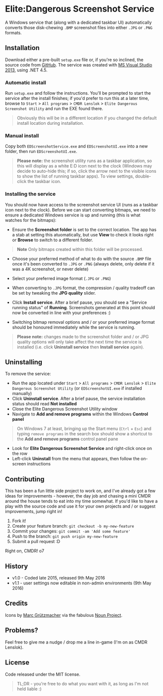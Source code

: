 # Elite:Dangerous Screenshot Service

A Windows service that (along with a dedicated taskbar UI) automatically converts those disk-chewing `.BMP` screenshot files into either `.JPG` or `.PNG` formats.

## Installation

Download either a pre-built `setup.exe` file or, if you're so inclined, the source code from [GitHub](https://github.com/ablewhite/edscreenshotutility).  The service was created with [MS Visual Studio 2013](https://www.visualstudio.com/en-us/downloads/download-visual-studio-vs.aspx), using .NET 4.5.

### Automatic install

Run `setup.exe` and follow the instructions. You'll be prompted to start the service after the install finishes; if you'd prefer to run this at a later time, browse to `Start` > `All programs` > `CMDR Lenslok` > `Elite Dangerous Screenshot Utility` and run the EXE found there.

> Obviously this will be in a different location if you changed the default install location during installation.

### Manual install
Copy both `EDScreenshotService.exe` and `EDScreenshotUI.exe` into a new folder, then run `EDScreenshotUI.exe`.

> **Please note:** the screenshot utility runs as a taskbar application, so this will display as a white E:D icon next to the clock (Windows may decide to auto-hide this; if so, click the arrow next to the visible icons to show the list of running taskbar apps).  To view settings, double-click the taskbar icon.

### Installing the service
You should now have access to the screenshot service UI (runs as a taskbar icon next to the clock). Before we can start converting bitmaps, we need to ensure a dedicated Windows service is up and running (this is what watches for the bitmaps):

- Ensure the **Screenshot folder** is set to the correct location. The app has a stab at setting this atuomatically, but use **View** to check it looks right or **Browse** to switch to a different folder.
> **Note** Only bitmaps created within this folder will be processed.

- Choose your preferred method of what to do with the source `.BMP` file once it's been converted to `.JPG` or `.PNG` (always delete, only delete if it was a 4K screenshot, or never delete)

- Select your preferred image format (`.JPG` or `.PNG`)

- When converting to `.JPG` format, the compression / quality tradeoff can be set by tweaking the **JPG quality** slider.   

- Click **Install service**. After a brief pause, you should see a "Service running status" of **Running**. Screenshots generated at this point should now be converted in line with your preferences :) 

- Switching bitmap removal options and / or your preferred image format should be honoured immediately while the service is running.
> **Please note:** changes made to the screenshot folder and / or JPG quality options will only take affect the next time the service is installed (i.e. click **Uninstall service** then **Install service** again).    

## Uninstalling

To remove the service:

- Run the app located under `Start` > `All programs` > `CMDR Lenslok` > `Elite Dangerous Screenshot Utility` (or `EDScreenshotUI.exe` if installed manually)
- Click **Uninstall service**.  After a brief pause, the service installation status should read **Not installed**
- Close the Elite Dangerous Screenshot Utility window
- Navigate to **Add and remove programs** within the Windows **Control panel**
> On Windows 7 at least, bringing up the Start menu (`Ctrl` + `Esc`) and typing `remove programs` in the search box should show a shortcut to the **Add and remove programs** control panel pane  

- Look for **Elite Dangerous Screenshot Service** and right-click once on the row
- Left-click **Uninstall** from the menu that appears, then follow the on-screen instructions

## Contributing

This has been a fun little side project to work on, and I've already got a few ideas for improvements - however, the day job and chasing a mini CMDR around the house tends to eat into my time somewhat.  If you'd like to have a play with the source code and use it for your own projects and / or suggest improvements, jump right in! 

1. Fork it!
2. Create your feature branch: `git checkout -b my-new-feature`
3. Commit your changes: `git commit -am 'Add some feature'`
4. Push to the branch: `git push origin my-new-feature`
5. Submit a pull request :D

Right on, CMDR! o7

## History

- v1.0 - Coded late 2015, released 9th May 2016
- v1.1 - user settings now editable in non-admin environments (9th May 2016)

## Credits

Icons by [Marc Grützmacher](https://thenounproject.com/whoismarc/) via the fabulous [Noun Project](https://thenounproject.com/).

## Problems?

Feel free to give me a nudge / drop me a line in-game (I'm on as CMDR Lenslok).

## License

Code released under the MIT license.
> TL;DR - you're free to do what you want with it, as long as I'm not held liable :)
